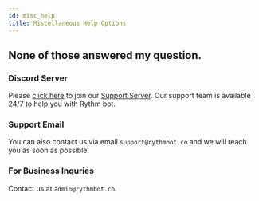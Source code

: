 ```yaml
---
id: misc_help
title: Miscellaneous Help Options
---
```


## None of those answered my question.

### Discord Server
Please [click here](https://discord.gg/rythm) to join our [Support Server](/faq#what-is-rythms-discord-server-used-for). Our support team is available 24/7 to help you with Rythm bot.

### Support Email
You can also contact us via email `support@rythmbot.co` and we will reach you as soon as possible.

### For Business Inquries
Contact us at `admin@rythmbot.co`.
